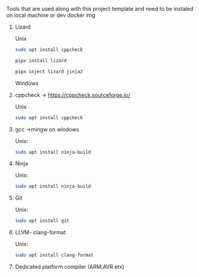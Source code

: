 <link rel="stylesheet" href="/PUSHBUTTON_SWITCH_LIB/assets/css/custom-dark.css">

Tools that are used along with this project template and need to be instaled on local machine or dev docker img
1) Lizard 
    
    Unix
    ```Bash
    sudo apt install cppcheck
    ```
    ```Bash
    pipx install lizard
    ```
    ```Bash
    pipx inject lizard jinja2
    ```
    Windows

2) cppcheck -> https://cppcheck.sourceforge.io/

    Unix
    ```Bash
    sudo apt install cppcheck
    ```
3) gcc ->mingw on windows

    Unix:
    ```Bash
    sudo apt install ninja-build
    ```

4) Ninja

    Unix:
    ```Bash
    sudo apt install ninja-build
    ```
5) Git 

    Unix:
    ```Bash
    sudo apt install git
    ```
6) LLVM- clang-format

    Unix:

    ```Bash
    sudo apt install clang-format
    ```

8) Dedicated platform compiler (ARM,AVR etx)